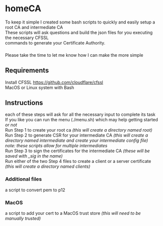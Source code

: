 # homeCA
To keep it simple I created some bash scripts to quickly and easily setup a root CA and intermediate CA  
These scripts will ask questions and build the json files for you executing the necessary CFSSL  
commands to generate your Certificate Authority.

###
Please take the time to let me know how I can make the more simple  

## Requirements
Install CFSSL https://github.com/cloudflare/cfssl  
MacOS or Linux system with Bash

## Instructions
each of these steps will ask for all the necessary input to complete its task  
If you like you can run the menu (./menu.sh) which may help getting started *or not*  
Run Step 1 to create your root ca *(this will create a directory named root)*  
Run Step 2 to generate CSR for your intermediate CA *(this will create a directory named intermediate and create your intermediate config file)*  
*note: these scripts allow for multiple intermediates*  
Run Step 3 to sign the certificates for the intermediate CA *(these will be saved with _sig in the name)*  
Run either of the two Step 4 files to create a client or a server certificate *(this will create a directory named clients)*  
  
### Additional files  
a script to convert pem to p12  
### MacOS
a script to add your cert to a MacOS trust store *(this will need to be manually trusted)*  
